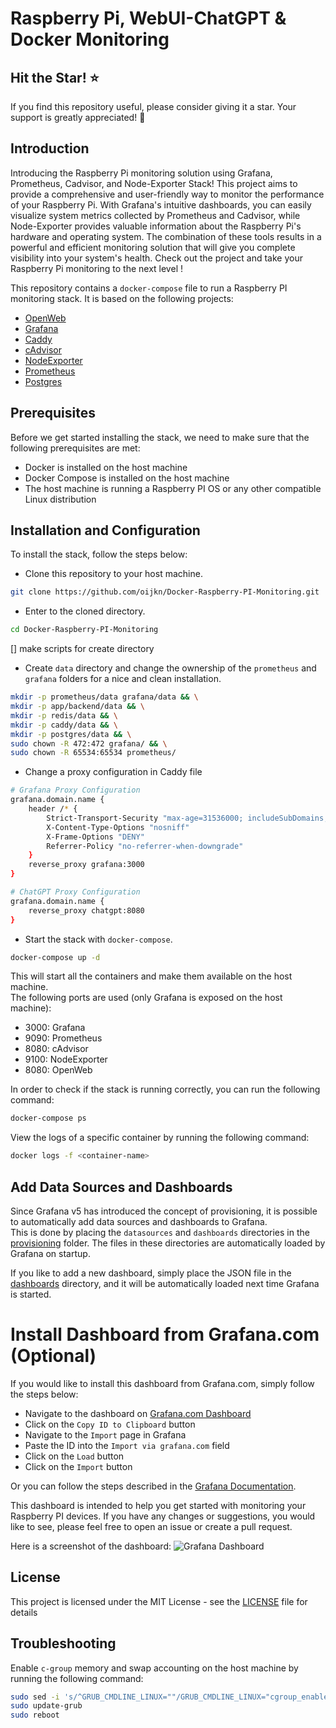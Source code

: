 # Raspberry Pi, WebUI-ChatGPT & Docker Monitoring

## Hit the Star! :star:

If you find this repository useful, please consider giving it a star. Your support is greatly appreciated! :pray:

## Introduction

Introducing the Raspberry Pi monitoring solution using Grafana, Prometheus, Cadvisor, and Node-Exporter Stack! This project aims to provide a comprehensive and user-friendly way to monitor the performance of your Raspberry Pi. With Grafana's intuitive dashboards, you can easily visualize system metrics collected by Prometheus and Cadvisor, while Node-Exporter provides valuable information about the Raspberry Pi's hardware and operating system. The combination of these tools results in a powerful and efficient monitoring solution that will give you complete visibility into your system's health. Check out the project and take your Raspberry Pi monitoring to the next level !

This repository contains a `docker-compose` file to run a Raspberry PI monitoring stack. It is based on the following projects:
- [OpenWeb](https://openwebui.com/)
- [Grafana](http://grafana.org/)
- [Caddy](https://caddyserver.com/)
- [cAdvisor](https://github.com/google/cadvisor)
- [NodeExporter](https://github.com/prometheus/node_exporter)
- [Prometheus](https://prometheus.io/)
- [Postgres](https://www.postgresql.org/)


## Prerequisites

Before we get started installing the stack, we need to make sure that the following prerequisites are met:
- Docker is installed on the host machine
- Docker Compose is installed on the host machine
- The host machine is running a Raspberry PI OS or any other compatible Linux distribution

## Installation and Configuration

To install the stack, follow the steps below:

- Clone this repository to your host machine.
```bash
git clone https://github.com/oijkn/Docker-Raspberry-PI-Monitoring.git
```

- Enter to the cloned directory.
```bash
cd Docker-Raspberry-PI-Monitoring
```

[] make scripts for create directory 
 - Create `data` directory and change the ownership of the `prometheus` and `grafana` folders for a nice and clean installation.
```bash
mkdir -p prometheus/data grafana/data && \
mkdir -p app/backend/data && \
mkdir -p redis/data && \
mkdir -p caddy/data && \
mkdir -p postgres/data && \
sudo chown -R 472:472 grafana/ && \
sudo chown -R 65534:65534 prometheus/
```
- Change a proxy configuration in Caddy file 
```bash
# Grafana Proxy Configuration
grafana.domain.name {
    header /* {
        Strict-Transport-Security "max-age=31536000; includeSubDomains; preload"
        X-Content-Type-Options "nosniff"
        X-Frame-Options "DENY"
        Referrer-Policy "no-referrer-when-downgrade"
    }
    reverse_proxy grafana:3000
}

# ChatGPT Proxy Configuration
grafana.domain.name {
    reverse_proxy chatgpt:8080
}

```
- Start the stack with `docker-compose`.
```bash
docker-compose up -d
```

This will start all the containers and make them available on the host machine.
<br/>The following ports are used (only Grafana is exposed on the host machine):
- 3000: Grafana
- 9090: Prometheus
- 8080: cAdvisor
- 9100: NodeExporter
- 8080: OpenWeb

In order to check if the stack is running correctly, you can run the following command:
```bash
docker-compose ps
```

View the logs of a specific container by running the following command:
```bash
docker logs -f <container-name>
```

## Add Data Sources and Dashboards

Since Grafana v5 has introduced the concept of provisioning, it is possible to automatically add data sources and dashboards to Grafana.
<br/>This is done by placing the `datasources` and `dashboards` directories in the [provisioning](grafana/provisioning) folder. The files in these directories are automatically loaded by Grafana on startup.

If you like to add a new dashboard, simply place the JSON file in the [dashboards](grafana/provisioning/dashboards) directory, and it will be automatically loaded next time Grafana is started.

# Install Dashboard from Grafana.com (Optional)

If you would like to install this dashboard from Grafana.com, simply follow the steps below:
- Navigate to the dashboard on [Grafana.com Dashboard](https://grafana.com/grafana/dashboards/15120-raspberry-pi-docker-monitoring/)
- Click on the `Copy ID to Clipboard` button
- Navigate to the `Import` page in Grafana
- Paste the ID into the `Import via grafana.com` field
- Click on the `Load` button
- Click on the `Import` button

Or you can follow the steps described in the [Grafana Documentation](https://grafana.com/docs/grafana/latest/dashboards/manage-dashboards/#import-a-dashboard).

This dashboard is intended to help you get started with monitoring your Raspberry PI devices. If you have any changes or suggestions, you would like to see, please feel free to open an issue or create a pull request.

Here is a screenshot of the dashboard:
![Grafana Dashboard](grafana/screenshots/dashboard.png)

## License

This project is licensed under the MIT License - see the [LICENSE](LICENSE) file for details

## Troubleshooting

Enable `c-group` memory and swap accounting on the host machine by running the following command:
```bash
sudo sed -i 's/^GRUB_CMDLINE_LINUX=""/GRUB_CMDLINE_LINUX="cgroup_enable=cpuset cgroup_enable=memory cgroup_memory=1 swapaccount=1"/' /etc/default/grub
sudo update-grub
sudo reboot
```
